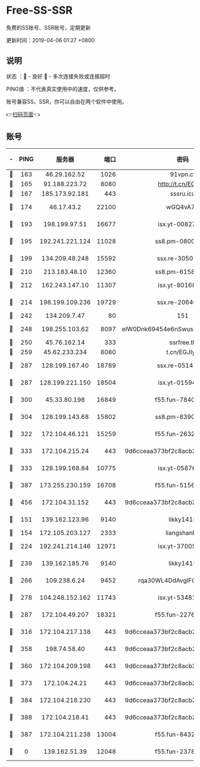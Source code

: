 # Free-SS-SSR

免费的SS账号、SSR账号，定期更新

更新时间：2019-04-06 01:27 +0800

## 说明

状态     ：🙂 - 良好 🙁 - 多次连接失败或连接超时

PING值   ：不代表真实使用中的速度，仅供参考。

账号兼容SS、SSR，你可以自由在两个软件中使用。

👉[扫码页面](https://liesauer.github.io/Free-SS-SSR/)👈

## 账号

|-|PING|服务器|端口|密码|加密方式|区域|
|:----:|:----:|:-----:|-----:|:----:|:----:|:----:|
|🙂|163|46.29.162.52|1026|91vpn.cf|rc4-md5|RU|
|🙂|165|91.188.223.72|8080|http://t.cn/EGJIyrl|rc4-md5|RU|
|🙂|167|185.173.92.181|443|sssru.icu|rc4-md5|RU|
|🙂|174|46.17.43.2|22100|wGQ4vA7D|aes-256-gcm|RU|
|🙂|193|198.199.97.51|16677|isx.yt-00827286|aes-256-cfb|US|
|🙂|195|192.241.221.124|11028|ss8.pm-08004110|aes-256-cfb|US|
|🙂|199|134.209.48.248|15592|ssx.re-30501157|aes-256-cfb|US|
|🙂|210|213.183.48.10|12360|ss8.pm-61585593|rc4-md5|RU|
|🙂|212|162.243.147.10|11307|isx.yt-80168249|aes-256-cfb|US|
|🙂|214|198.199.109.236|19729|ssx.re-20646999|aes-256-cfb|US|
|🙂|242|134.209.7.47|80|151|chacha20|US|
|🙂|248|198.255.103.62|8097|eIW0Dnk69454e6nSwuspv9DmS201tQ0D|aes-256-cfb|US|
|🙂|250|45.76.162.14|333|ssrfree.tk|rc4|SG|
|🙂|259|45.62.233.234|8080|t.cn/EGJIyrl|rc4-md5|CA|
|🙂|287|128.199.167.40|18789|ssx.re-05141157|aes-256-cfb|SG|
|🙂|287|128.199.221.150|18504|isx.yt-01594022|aes-256-cfb|SG|
|🙂|300|45.33.80.198|16849|f55.fun-78403202|aes-256-cfb|US|
|🙂|304|128.199.143.68|15802|ss8.pm-83903752|aes-256-cfb|SG|
|🙂|322|172.104.46.121|15259|f55.fun-26327483|aes-256-cfb|SG|
|🙂|333|172.104.215.24|443|9d6cceaa373bf2c8acb22e60b6a58be6|aes-256-cfb|US|
|🙂|333|128.199.168.84|10775|isx.yt-05876249|aes-256-cfb|SG|
|🙂|387|173.255.230.159|16708|f55.fun-51565775|aes-256-cfb|US|
|🙂|456|172.104.31.152|443|9d6cceaa373bf2c8acb22e60b6a58be6|aes-256-cfb|US|
|🙂|151|139.162.123.96|9140|likky1415|aes-256-cfb|JP|
|🙂|154|172.105.203.127|2333|liangshanbo|chacha20|JP|
|🙂|224|192.241.214.146|12971|isx.yt-37005229|aes-256-cfb|US|
|🙂|239|139.162.185.76|9140|likky1415|aes-256-cfb|DE|
|🙂|266|109.238.6.24|9452|rqa30WL4DdAvgIFG6Fs3znzTa|aes-256-cfb|FR|
|🙂|278|104.248.152.162|11743|isx.yt-53481002|aes-256-cfb|SG|
|🙂|287|172.104.49.207|18321|f55.fun-22761918|aes-256-cfb|SG|
|🙂|316|172.104.217.138|443|9d6cceaa373bf2c8acb22e60b6a58be6|aes-256-cfb|US|
|🙂|358|198.74.58.40|443|9d6cceaa373bf2c8acb22e60b6a58be6|aes-256-cfb|US|
|🙂|360|172.104.209.198|443|9d6cceaa373bf2c8acb22e60b6a58be6|aes-256-cfb|US|
|🙂|373|172.104.24.21|443|9d6cceaa373bf2c8acb22e60b6a58be6|aes-256-cfb|US|
|🙂|384|172.104.218.230|443|9d6cceaa373bf2c8acb22e60b6a58be6|aes-256-cfb|US|
|🙂|388|172.104.218.41|443|9d6cceaa373bf2c8acb22e60b6a58be6|aes-256-cfb|US|
|🙁|387|172.104.211.238|13004|f55.fun-84327083|aes-256-cfb|US|
|🙁|0|139.162.51.39|12048|f55.fun-23786440|aes-256-cfb|SG|
